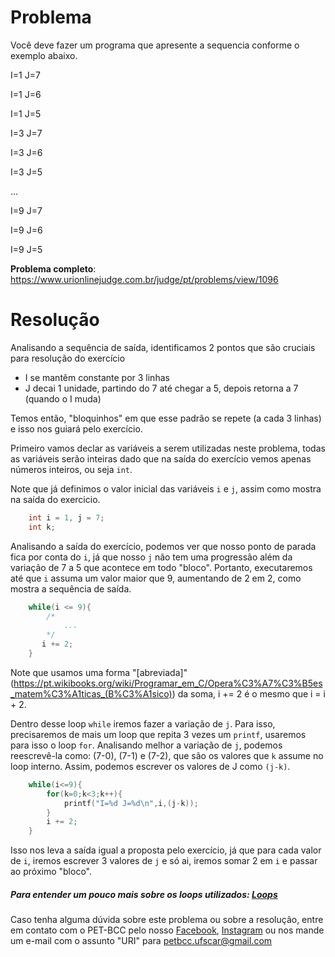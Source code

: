 # Problema

Você deve fazer um programa que apresente a sequencia conforme o exemplo abaixo.

I=1 J=7

I=1 J=6

I=1 J=5

I=3 J=7

I=3 J=6

I=3 J=5

...

I=9 J=7

I=9 J=6

I=9 J=5


**Problema completo**: https://www.urionlinejudge.com.br/judge/pt/problems/view/1096

# Resolução

Analisando a sequência de saída, identificamos 2 pontos que são cruciais para resolução do exercício

* I se mantêm constante por 3 linhas 
* J decai 1 unidade, partindo do 7 até chegar a 5, depois retorna a 7 (quando o I muda)

Temos então, "bloquinhos" em que esse padrão se repete (a cada 3 linhas) e isso nos guiará pelo exercício.  

Primeiro vamos declar as variáveis a serem utilizadas neste problema, todas as variáveis serão inteiras dado que na saída do exercício vemos apenas números inteiros, ou seja `int`. 

Note que já definimos o valor inicial das variáveis `i` e `j`, assim como mostra na saída do exercicio.

```c
    int i = 1, j = 7;
    int k;
``` 

Analisando a saída do exercício, podemos ver que nosso ponto de parada fica por conta do `i`, já que nosso `j` não tem uma progressão além da variação de 7 a 5 que acontece em todo "bloco". Portanto, executaremos até que `i` assuma um valor maior que 9, aumentando de 2 em 2, como mostra a sequência de saída.

```c
    while(i <= 9){
        /*
            ...
        */
       i += 2;
    }
```

Note que usamos uma forma "[abreviada]"(https://pt.wikibooks.org/wiki/Programar_em_C/Opera%C3%A7%C3%B5es_matem%C3%A1ticas_(B%C3%A1sico)) da soma, i += 2 é o mesmo que i = i + 2.

Dentro desse loop `while` iremos fazer a variação de `j`. Para isso, precisaremos de mais um loop que repita 3 vezes um `printf`, usaremos para isso o loop `for`.
Analisando melhor a variação de `j`, podemos reescrevê-la como: (7-0), (7-1) e (7-2), que são os valores que `k` assume no loop interno. Assim, podemos escrever os valores de J como `(j-k)`.  

```c
    while(i<=9){
        for(k=0;k<3;k++){
            printf("I=%d J=%d\n",i,(j-k));
        }
        i += 2;
    }

```

Isso nos leva a saída igual a proposta pelo exercício, já que para cada valor de `i`, iremos escrever 3 valores de `j` e só ai, iremos somar 2 em `i` e passar ao próximo "bloco".



##### Para entender um pouco mais sobre os loops utilizados: [Loops](https://blog.masterdaweb.com/programacao-1/linguagem-c/loop-for-while-e-do-while-em-linguagem-c/)

Caso tenha alguma dúvida sobre este problema ou sobre a resolução, entre em contato com o PET-BCC pelo nosso
[Facebook](https://www.facebook.com/petbcc/),
[Instagram](https://www.instagram.com/petbcc.ufscar/)
ou nos mande um e-mail com o assunto "URI" para  petbcc.ufscar@gmail.com